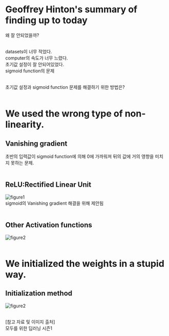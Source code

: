 # Geoffrey Hinton's summary of finding up to today <br>
왜 잘 안되었을까? <br><br>

datasets이 너무 적었다. <br>
computer의 속도가 너무 느렸다. <br>
초기값 설정이 잘 안되어있었다. <br>
sigmoid function의 문제 <br><br>

초기값 설정과 sigmoid function 문제를 해결하기 위한 방법은? <br><br>

# We used the wrong type of non-linearity. <br>
## Vanishing gradient <br>
초반의 입력값이 sigmoid function에 의해 0에 가까워져 뒤의 값에 거의 영향을 미치지 못하는 문제. <br><br>

## ReLU:Rectified Linear Unit <br>
![figure1](https://user-images.githubusercontent.com/57740560/94715631-b4e0d080-0388-11eb-89c1-210a3a53956b.png) <br>
sigmoid의 Vanishing gradient 해결을 위해 제안됨 <br><br>

## Other Activation functions <br>
![figure2](https://user-images.githubusercontent.com/57740560/94715390-5e739200-0388-11eb-9bfa-9582717049c6.png) <br><br>

# We initialized the weights in a stupid way. <br>
## Initialization method <br>
![figure2](https://user-images.githubusercontent.com/57740560/94715903-0ab57880-0389-11eb-9548-73d27612c929.png) <br><br>



[참고 자료 및 이미지 출처] <br>
모두를 위한 딥러닝 시즌1 
